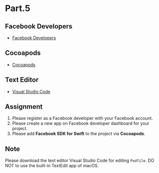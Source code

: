 # Part.5

## Facebook Developers

* [Facebook Developers](https://developers.facebook.com)

## Cocoapods

* [Cocoapods](https://cocoapods.org)

## Text Editor

* [Visual Studio Code](https://code.visualstudio.com)

## Assignment

1. Please register as a Facebook developer with your Facebook account.
2. Please create a new app on Facebook developer dashboard for your project.
3. Please add **Facebook SDK for Swift** to the project via **Cocoapods**.

## Note

Please download the text editor Visual Studio Code for editing `Podfile`.
DO NOT to use the built-in TextEdit app of macOS.
